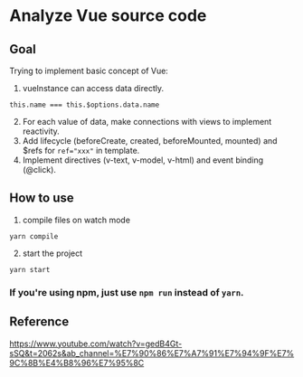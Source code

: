 # Analyze Vue source code

## Goal

Trying to implement basic concept of Vue:

1. vueInstance can access data directly.

`this.name === this.$options.data.name`

2. For each value of data, make connections with views to implement reactivity.
3. Add lifecycle (beforeCreate, created, beforeMounted, mounted) and $refs for `ref="xxx"` in template.
4. Implement directives (v-text, v-model, v-html) and event binding (@click).

## How to use

1. compile files on watch mode

`yarn compile`

2. start the project

`yarn start`

### If you're using npm, just use `npm run` instead of `yarn`.

## Reference

https://www.youtube.com/watch?v=gedB4Gt-sSQ&t=2062s&ab_channel=%E7%90%86%E7%A7%91%E7%94%9F%E7%9C%8B%E4%B8%96%E7%95%8C
